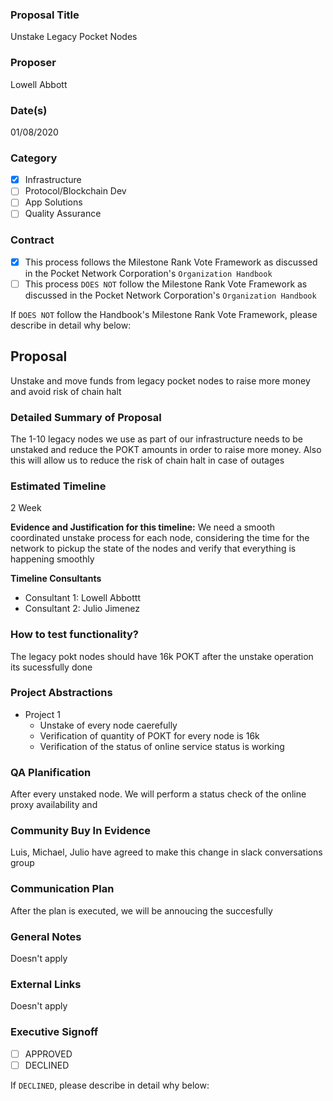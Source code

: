 ### Proposal Title 
Unstake Legacy Pocket Nodes

### Proposer
Lowell Abbott

### Date(s)
01/08/2020

### Category
- [x] Infrastructure
- [ ] Protocol/Blockchain Dev
- [ ] App Solutions
- [ ] Quality Assurance
### Contract
- [x] This process follows the Milestone Rank Vote Framework as discussed in the Pocket Network Corporation's `Organization Handbook`
- [ ] This process `DOES NOT` follow the Milestone Rank Vote Framework as discussed in the Pocket Network Corporation's `Organization Handbook`

If `DOES NOT` follow the Handbook's Milestone Rank Vote Framework, please describe in detail why below:

## Proposal
Unstake and move funds from legacy pocket nodes to raise more money and avoid risk of chain halt

### Detailed Summary of Proposal
The 1-10 legacy nodes we use as part of our infrastructure needs to be unstaked and reduce the POKT amounts in order to raise more money. Also this will allow us to reduce the risk of chain halt in case of outages  

### Estimated Timeline
2 Week

**Evidence and Justification for this timeline:**
We need a smooth coordinated unstake process for each node, considering the time for the network to pickup the state of the nodes and verify that everything is happening smoothly 


**Timeline Consultants**
 - Consultant 1: Lowell Abbottt
 - Consultant 2: Julio Jimenez

### How to test functionality?
The legacy pokt nodes should have 16k POKT after the unstake operation its sucessfully done

### Project Abstractions
- Project 1
    - Unstake of every node caerefully
    - Verification of quantity of POKT for every node is 16k
    - Verification of the status of online service status is working

### QA Planification
After every unstaked node. We will perform a status check of the online proxy availability and 

### Community Buy In Evidence
Luis, Michael, Julio have agreed to make this change in slack conversations group
 
### Communication Plan
After the plan is executed, we will be annoucing the succesfully

### General Notes
Doesn't apply

### External Links
Doesn't apply

### Executive Signoff
- [ ] APPROVED
- [ ] DECLINED

If `DECLINED`, please describe in detail why below:
